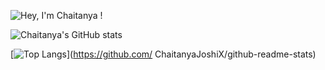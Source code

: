 ![Hey, I'm Chaitanya !](https://pimp-my-readme.webapp.io/pimp-my-readme/sliding-text?emojis=1f64b-200d-2642-fe0f&text=Hey%252C%2520I%27m%2520Chaitanya%2520%21)

![Chaitanya's GitHub stats](https://github-readme-stats.vercel.app/api?username=ChaitanyaJoshiX&show_icons=true&theme=merko)


[![Top Langs](https://github-readme-stats.vercel.app/api/top-langs/?username=ChaitanyaJoshiX&langs_count=8)](https://github.com/ ChaitanyaJoshiX/github-readme-stats)
